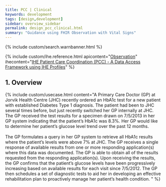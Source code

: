 ```yaml
---
title: PCC | Clinical
keywords: development
tags: [design,development]
sidebar: overview_sidebar
permalink: design_pcc_clinical.html
summary: "Guidance using FHIR Observation with Vital Signs"
---
```


{% include custom/search.warnbanner.html %}


{% include custom/ihe.reference.html apicontent="[Observation](restfulapis_clinical_observation.html)" ihecontent="[IHE Patient Care Coordination (PCC) - A Data Access Framework using IHE Profiles](http://www.ihe.net/uploadedFiles/Documents/PCC/IHE_PCC_White_Paper_DAF_Rev1.0_2014-03-28.pdf)" %}

## 1. Overview ##

{% include custom/usecase.html content="A Primary Care Doctor (GP) at Jorvik Health Centre (JHC) recently ordered
an HbA1c test for a new patient with established Diabetes Type 1 diagnosis. The patient had
been to JHC several times before, but just recently switched her GP internally at JHC. The
GP received the test results for a specimen drawn on 7/5/2013 in her GP system indicating
that the patient’s HbA1c was 8.3%. Her GP would like to determine her patient’s glucose level
trend over the past 12 months.
<br><br> The GP formulates a query in her GP system to retrieve all
HbA1c results where the patient’s levels were above 7% at JHC. The GP receives a single
response of available results from one or more responding application(s) where this data was
documented. The GP is able to obtain all of the results requested from the responding
application(s). Upon receiving the results, the GP confirms that the patient’s glucose levels
have been progressively increasing based on available results for each visit since 7/5/2012. The
GP then schedules a set of diagnostic tests to aid her in developing an effective rehabilitation
plan to proactively manage her patient’s health condition. " %}
